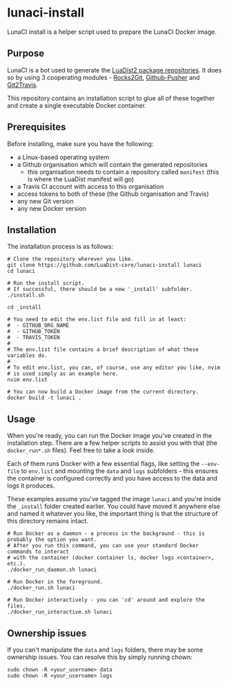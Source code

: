 # lunaci-install
LunaCI install is a helper script used to prepare the LunaCI Docker image.

## Purpose

LunaCI is a bot used to generate the [LuaDist2 package repositories](https://github.com/LuaDist2).
It does so by using 3 cooperating modules - [Rocks2Git](https://github.com/LuaDist-core/rocks2git),
[Github-Pusher](https://github.com/LuaDist-core/github-pusher) and
[Git2Travis](https://github.com/LuaDist-core/git2travis).

This repository contains an installation script to glue all of these together and create a single
executable Docker container.

## Prerequisites

Before installing, make sure you have the following:

- a Linux-based operating system
- a Github organisation which will contain the generated repositories
   - this organisation needs to contain a repository called `manifest` (this is where the LuaDist manifest will go)
- a Travis CI account with access to this organisation
- access tokens to both of these (the Github organisation and Travis)
- any new Git version
- any new Docker version

## Installation

The installation process is as follows:

````
# Clone the repository wherever you like.
git clone https://github.com/LuaDist-core/lunaci-install lunaci
cd lunaci

# Run the install script.
# If successful, there should be a new '_install' subfolder.
./install.sh

cd _install

# You need to edit the env.list file and fill in at least:
#  - GITHUB_ORG_NAME
#  - GITHUB_TOKEN
#  - TRAVIS_TOKEN
#
# The env.list file contains a brief description of what these variables do.
#
# To edit env.list, you can, of course, use any editor you like, nvim
# is used simply as an example here.
nvim env.list

# You can now build a Docker image from the current directory.
docker build -t lunaci .
````

## Usage

When you're ready, you can run the Docker image you've created in the installation step.
There are a few helper scripts to assist you with that (the `docker_run*.sh` files).
Feel free to take a look inside.

Each of them runs Docker with a few essential flags, like setting the `--env-file` to
`env.list` and mounting the `data` and `logs` subfolders - this ensures the container
is configured correctly and you have access to the data and logs it produces.

These examples assume you've tagged the image `lunaci` and you're inside the `_install`
folder created earlier. You could have moved it anywhere else and named it whatever
you like, the important thing is that the structure of this directory remains intact.

````
# Run Docker as a daemon - a process in the background - this is probably the option you want.
# After you run this command, you can use your standard Docker commands to interact
# with the container (docker container ls, docker logs <container>, etc.).
./docker_run_daemon.sh lunaci

# Run Docker in the foreground.
./docker_run.sh lunaci

# Run Docker interactively - you can 'cd' around and explore the files.
./docker_run_interactive.sh lunaci
````

## Ownership issues

If you can't manipulate the `data` and `logs` folders, there may be some ownership issues.
You can resolve this by simply running chown:

````
sudo chown -R <your_username> data
sudo chown -R <your_username> logs
````
